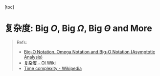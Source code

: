 [toc]

# 复杂度: Big $O$, Big $\Omega$, Big $\Theta$ and More

> Refs:
>
> + [Big-O Notation, Omega Notation and Big-O Notation (Asymptotic Analysis)](https://www.programiz.com/dsa/asymptotic-notations)
> + [复杂度 - OI Wiki](https://oi-wiki.org/basic/complexity/)
> + [Time complexity - Wikipedia](https://en.wikipedia.org/wiki/Time_complexity)